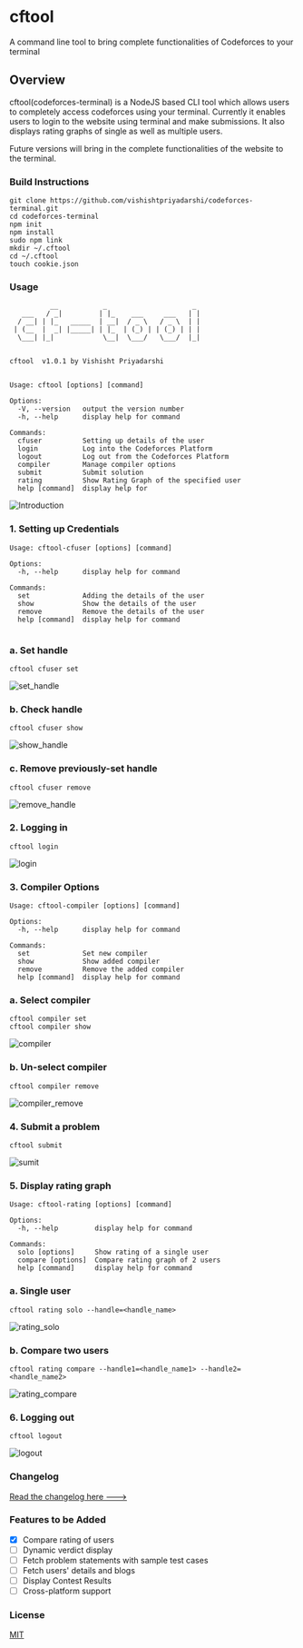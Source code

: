 # cftool
A command line tool to bring complete functionalities of Codeforces to your terminal

## Overview
cftool(codeforces-terminal) is a NodeJS based CLI tool which allows users to completely access codeforces using your terminal. Currently it enables users to login to the website using terminal and make submissions. It also displays rating graphs of single as well as multiple users. 

Future versions will bring in the complete functionalities of the website to the terminal.
### Build Instructions
```
git clone https://github.com/vishishtpriyadarshi/codeforces-terminal.git
cd codeforces-terminal
npm init
npm install
sudo npm link
mkdir ~/.cftool
cd ~/.cftool
touch cookie.json
```

### Usage
```
          __           _                     _
   ___   / _|         | |_    ___     ___   | |
  / __| | |_   _____  | __|  / _ \   / _ \  | |
 | (__  |  _| |_____| | |_  | (_) | | (_) | | |
  \___| |_|            \__|  \___/   \___/  |_|


cftool  v1.0.1 by Vishisht Priyadarshi


Usage: cftool [options] [command]

Options:
  -V, --version   output the version number
  -h, --help      display help for command

Commands:
  cfuser          Setting up details of the user
  login           Log into the Codeforces Platform
  logout          Log out from the Codeforces Platform
  compiler        Manage compiler options
  submit          Submit solution
  rating          Show Rating Graph of the specified user
  help [command]  display help for
```

![Introduction](demo/Introduction.gif)

### 1. Setting up Credentials

```
Usage: cftool-cfuser [options] [command]

Options:
  -h, --help      display help for command

Commands:
  set             Adding the details of the user
  show            Show the details of the user
  remove          Remove the details of the user
  help [command]  display help for command
  
```

### a. Set handle
```
cftool cfuser set
```
![set_handle](demo/set_handle.gif)

### b. Check handle
```
cftool cfuser show
```
![show_handle](demo/show_handle.gif)

### c. Remove previously-set handle
```
cftool cfuser remove
```
![remove_handle](demo/remove_handle.gif)


### 2. Logging in
```
cftool login
```
![login](demo/login.gif)


### 3. Compiler Options

```
Usage: cftool-compiler [options] [command]

Options:
  -h, --help      display help for command

Commands:
  set             Set new compiler
  show            Show added compiler
  remove          Remove the added compiler
  help [command]  display help for command
```

### a. Select compiler 
```
cftool compiler set
cftool compiler show
```
![compiler](demo/compiler.gif)

### b. Un-select compiler 
```
cftool compiler remove
```
![compiler_remove](demo/compiler_remove.gif)

### 4. Submit a problem
```
cftool submit
```
![sumit](demo/submit.gif)



### 5. Display rating graph

```
Usage: cftool-rating [options] [command]

Options:
  -h, --help         display help for command

Commands:
  solo [options]     Show rating of a single user
  compare [options]  Compare rating graph of 2 users
  help [command]     display help for command
```

### a. Single user
```
cftool rating solo --handle=<handle_name>
```
![rating_solo](demo/rating_solo.gif)


### b. Compare two users
```
cftool rating compare --handle1=<handle_name1> --handle2=<handle_name2>
```
![rating_compare](demo/rating_compare.gif)

### 6. Logging out
```
cftool logout
```
![logout](demo/logout.gif)

### Changelog
[ Read the changelog here 🡒](https://github.com/vishishtpriyadarshi/codeforces-terminal/blob/master/CHANGELOG.md)
### Features to be Added

- [X] Compare rating of users
- [ ] Dynamic verdict display
- [ ] Fetch problem statements with sample test cases
- [ ] Fetch users' details and blogs
- [ ] Display Contest Results
- [ ] Cross-platform support

### License
[MIT](https://choosealicense.com/licenses/mit/)


